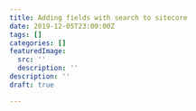 ```yaml
---
title: Adding fields with search to sitecore
date: 2019-12-05T23:00:00Z
tags: []
categories: []
featuredImage:
  src: ''
  description: ''
description: ''
draft: true

---
```

